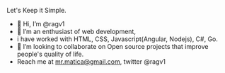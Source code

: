 Let's Keep it Simple.
- 👋 Hi, I’m @ragv1
- 👀 I’m an enthusiast of web development,
- i have worked with HTML, CSS, Javascript(Angular, Nodejs), C#, Go.
- 💞️ I’m looking to collaborate on Open source projects that improve people's quality of life.
- Reach me at mr.matica@gmail.com, twitter @ragv1

<!---
ragv1/ragv1 is a ✨ special ✨ repository because its `README.md` (this file) appears on your GitHub profile.
You can click the Preview link to take a look at your changes.
--->
